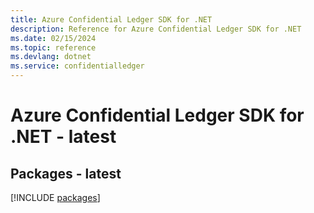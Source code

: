 ```yaml
---
title: Azure Confidential Ledger SDK for .NET
description: Reference for Azure Confidential Ledger SDK for .NET
ms.date: 02/15/2024
ms.topic: reference
ms.devlang: dotnet
ms.service: confidentialledger
---
```

# Azure Confidential Ledger SDK for .NET - latest
## Packages - latest
[!INCLUDE [packages](confidential-ledger-index.md)]